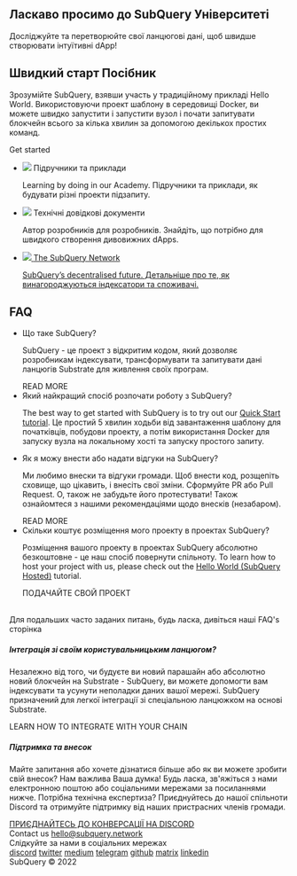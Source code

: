 <link rel="stylesheet" href="/assets/style/welcome.css" as="style" />
<div class="top2Sections">
  <section class="welcomeWords">
    <div class="main">
      <div>
        <h2 class="welcomeTitle">Ласкаво просимо до SubQuery <span>Університеті</span></h2>
        <p>Досліджуйте та перетворюйте свої ланцюгові дані, щоб швидше створювати інтуїтивні dApp!</p>
      </div>
    </div>
  </section>
  <section class="startSection main">
    <div>
      <h2 class="title">Швидкий старт <span> Посібник </span></h2>
      <p>Зрозумійте SubQuery, взявши участь у традиційному прикладі Hello World. Використовуючи проект шаблону в середовищі Docker, ви можете швидко запустити і запустити вузол і почати запитувати блокчейн всього за кілька хвилин за допомогою декількох простих команд.
      </p>
      <span class="button">
        <router-link :to="{path: '/quickstart/quickstart.html'}">
          <span>Get started</span>
        </router-link>
      </span>
    </div>
  </section>
</div>
<div class="main">
  <div>
    <ul class="list">
      <li>
        <router-link :to="{path: '/academy/tutorials_examples/introduction.html'}">
          <div>
            <img src="/assets/img/tutorialsIcon.svg" />
            <span>Підручники та приклади</span>
            <p>Learning by doing in our Academy. Підручники та приклади, як будувати різні проекти підзапиту.</p>
          </div>
        </router-link>
      </li>
      <li>
        <router-link :to="{path: '/create/introduction.html'}">
          <div>
            <img src="/assets/img/docsIcon.svg" />
            <span>Технічні довідкові документи</span>
            <p>Автор розробників для розробників. Знайдіть, що потрібно для швидкого створення дивовижних dApps.</p>
          </div>
        </router-link>
      </li>
      <li>
        <a href="https://static.subquery.network/whitepaper.pdf" target="_blank">
          <div>
            <img src="/assets/img/networkIcon.svg" />
            <span>The SubQuery Network</span>
            <p>SubQuery’s decentralised future. Детальніше про те, як винагороджуються індексатори та споживачі.</p>
          </div>
        </a>
      </li>
    </ul>
  </div>
</div>
<section class="faqSection main">
  <div>
    <h2 class="title">FAQ</h2>
    <ul class="faqList">
      <li>
        <div class="title">Що таке SubQuery?</div>
        <div class="content">
          <p>SubQuery - це проект з відкритим кодом, який дозволяє розробникам індексувати, трансформувати та запитувати дані ланцюгів Substrate для живлення своїх програм.</p>
          <span class="more">
            <router-link :to="{path: '/faqs/faqs.html#what-is-subquery'}">READ MORE</router-link>
          </span>
        </div>
      </li>
      <li>
        <div class="title">Який найкращий спосіб розпочати роботу з SubQuery?</div>
        <div class="content">
          <p>The best way to get started with SubQuery is to try out our <a href="/quickstart/quickstart.html">Quick Start tutorial</a>. Це простий 5 хвилин ходьби від завантаження шаблону для початківців, побудови проекту, а потім використання Docker для запуску вузла на локальному хості та запуску простого запиту. </p>
        </div>
      </li>
      <li>
        <div class="title">Як я можу внести або надати відгуки на SubQuery?</div>
        <div class="content">
          <p>Ми любимо внески та відгуки громади. Щоб внести код, розщепіть сховище, що цікавить, і внесіть свої зміни. Сформуйте PR або Pull Request. О, також не забудьте його протестувати! Також ознайомтеся з нашими рекомендаціями щодо внесків (незабаром). </p>
          <span class="more">
            <router-link :to="{path: '/faqs/faqs.html#what-is-the-best-way-to-get-started-with-subquery'}">READ MORE</router-link>
          </span>
        </div>
      </li>
      <li>
        <div class="title">Скільки коштує розміщення мого проекту в проектах SubQuery?</div>
        <div class="content">
          <p>Розміщення вашого проекту в проектах SubQuery абсолютно безкоштовне - це наш спосіб повернути спільноту. To learn how to host your project with us, please check out the <a href="/quickstart/quickstart.html">Hello World (SubQuery Hosted)</a> tutorial.</p>
          <span class="more">
            <router-link :to="{path: '/run_publish/publish.html'}"> ПОДАЧАЙТЕ СВОЙ ПРОЕКТ </router-link>
          </span>
        </div>
      </li>
    </ul><br>
    Для подальших часто заданих питань, будь ласка, дивіться наші <router-link :to="{path: '/faqs/faqs.html'}">FAQ's</router-link> сторінка    
  </div>
</section>
<section class="main">
  <div>
    <div class="lastIntroduce lastIntroduce_1">
        <h5>Інтеграція зі своїм користувальницьким ланцюгом?</h5>
        <p>Незалежно від того, чи будуєте ви новий парашайн або абсолютно новий блокчейн на Substrate - SubQuery, ви можете допомогти вам індексувати та усунути неполадки даних вашої мережі. SubQuery призначений для легкої інтеграції зі спеціальною ланцюжком на основі Substrate.</p>
        <span class="more">
          <router-link :to="{path: '/create/mapping.html#custom-substrate-chains'}">LEARN HOW TO INTEGRATE WITH YOUR CHAIN</router-link>
        </span>
    </div>
    <div class="lastIntroduce lastIntroduce_2">
        <h5>Підтримка та внесок</h5>
        <p>Майте запитання або хочете дізнатися більше або як ви можете зробити свій внесок? Нам важлива Ваша думка! Будь ласка, зв'яжіться з нами електронною поштою або соціальними мережами за посиланнями нижче. Потрібна технічна експертиза? Приєднуйтесь до нашої спільноти Discord та отримуйте підтримку від наших пристрасних членів громади. </p>
        <a class="more" target="_blank" href="https://discord.com/invite/subquery">ПРИЄДНАЙТЕСЬ ДО КОНВЕРСАЦІЇ НА DISCORD</a>
    </div>
    </div>
</section>
<section class="main connectSection">
  <div class="email">
    <span>Contact us</span>
    <a href="mailto:hello@subquery.network">hello@subquery.network</a>
  </div>
  <div>
    <div>Слідкуйте за нами в соціальних мережах</div>
    <div class="connectWay">
      <a href="https://discord.com/invite/78zg8aBSMG" target="_blank" class="connectDiscord">discord</a>
      <a href="https://twitter.com/subquerynetwork" target="_blank" class="connectTwitter">twitter</a>
      <a href="https://medium.com/@subquery" target="_blank" class="connectMedium">medium</a>
      <a href="https://t.me/subquerynetwork" target="_blank" class="connectTelegram">telegram</a>
      <a href="https://github.com/OnFinality-io/subql" target="_blank" class="connectGithub">github</a>
      <a href="https://matrix.to/#/#subquery:matrix.org" target="_blank" class="connectMatrix">matrix</a>
      <a href="https://www.linkedin.com/company/subquery" target="_blank" class="connectLinkedin">linkedin</a>
    </div>
  </div>
</section>
</div> </div>
<div class="footer">
  <div class="main"><div>SubQuery © 2022</div></div>
</div>
<script charset="utf-8" src="/assets/js/welcome.js"></script>
